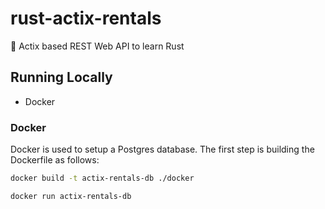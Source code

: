 # rust-actix-rentals
:crab: Actix based REST Web API to learn Rust

## Running Locally

- Docker

### Docker
Docker is used to setup a Postgres database.
The first step is building the Dockerfile as follows:

```bash
docker build -t actix-rentals-db ./docker 
```

```bash
docker run actix-rentals-db
```

